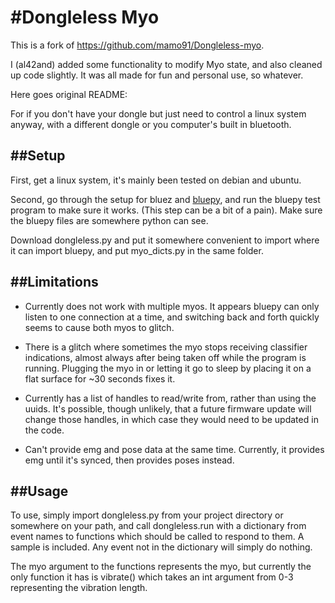 #Dongleless Myo
=======================

This is a fork of https://github.com/mamo91/Dongleless-myo.

I (al42and) added some functionality to modify Myo state, and also cleaned up code slightly. It was all made for fun and personal use, so whatever.

Here goes original README:

For if you don't have your dongle but just need to control a linux system anyway, with a different dongle or you computer's built in bluetooth.



##Setup
-------
First, get a linux system, it's mainly been tested on debian and ubuntu.

Second, go through the setup for bluez and [bluepy](https://github.com/IanHarvey/bluepy), and run the bluepy test program to make sure it works. (This step can be a bit of a pain). Make sure the bluepy files are somewhere python can see.

Download dongleless.py and put it somewhere convenient to import where it can import bluepy, and put myo_dicts.py in the same folder.

##Limitations
-------------

* Currently does not work with multiple myos. It appears bluepy can only listen to one connection at a time, and switching back and forth quickly seems to cause both myos to glitch.

* There is a glitch where sometimes the myo stops receiving classifier indications, almost always after being taken off while the program is running. Plugging the myo in or letting it go to sleep by placing it on a flat surface for ~30 seconds fixes it.

* Currently has a list of handles to read/write from, rather than using the uuids. It's possible, though unlikely, that a future firmware update will change those handles, in which case they would need to be updated in the code.

* Can't provide emg and pose data at the same time. Currently, it provides emg until it's synced, then provides poses instead.

##Usage
-------

To use, simply import dongleless.py from your project directory or somewhere on your path, and call dongleless.run with a dictionary from event names to functions which should be called to respond to them. A sample is included. Any event not in the dictionary will simply do nothing.

The myo argument to the functions represents the myo, but currently the only function it has is vibrate() which takes an int argument from 0-3 representing the vibration length.
